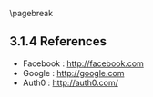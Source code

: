 \pagebreak

## 3.1.4 References

* Facebook : http://facebook.com
* Google : http://google.com
* Auth0 : http://auth0.com/
